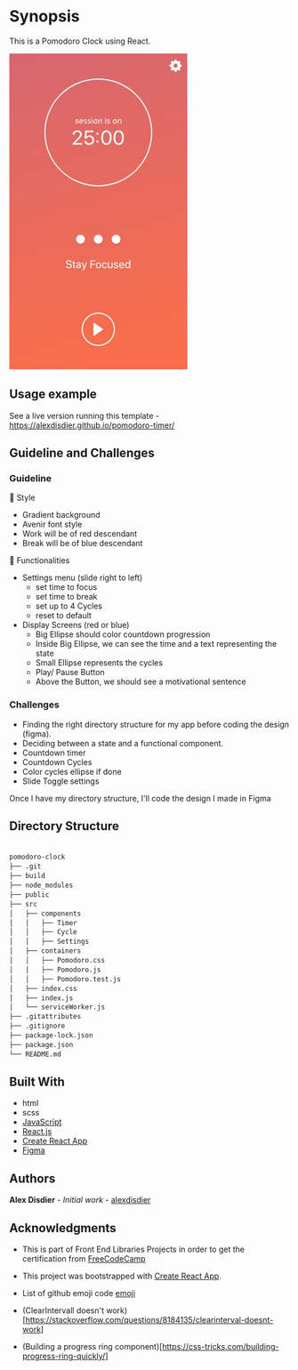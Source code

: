 # Synopsis

This is a Pomodoro Clock using React.

![screenshot of the Pomodoro clock](/src/screenshot.jpg?raw=true "screenshot of a Pomodoro clock")

## Usage example

See a live version running this template - https://alexdisdier.github.io/pomodoro-timer/

## Guideline and Challenges

### Guideline

:art: Style
* Gradient background
* Avenir font style
* Work will be of red descendant
* Break will be of blue descendant

:wrench: Functionalities
* Settings menu (slide right to left)
  * set time to focus
  * set time to break
  * set up to 4 Cycles
  * reset to default
* Display Screens (red or blue)
  * Big Ellipse should color countdown progression
  * Inside Big Ellipse, we can see the time and a text representing the state
  * Small Ellipse represents the cycles
  * Play/ Pause Button
  * Above the Button, we should see a motivational sentence

### Challenges

* Finding the right directory structure for my app before coding the design (figma). 
* Deciding between a state and a functional component. 
* Countdown timer
* Countdown Cycles
* Color cycles ellipse if done
* Slide Toggle settings 

Once I have my directory structure, I'll code the design I made in Figma

## Directory Structure

```bash

pomodoro-clock
├── .git
├── build
├── node_modules
├── public
├── src
│   ├── components
│   │   ├── Timer
│   │   ├── Cycle
│   │   ├── Settings
│   ├── containers
│   │   ├── Pomodoro.css
│   │   ├── Pomodoro.js
│   │   ├── Pomodoro.test.js
│   ├── index.css
│   ├── index.js
│   └── serviceWorker.js
├── .gitattributes
├── .gitignore
├── package-lock.json
├── package.json
└── README.md

```

## Built With

* html
* scss
* [JavaScript](https://developer.mozilla.org/bm/docs/Web/JavaScript)
* [React.js](https://reactjs.org/docs/hello-world.html)
* [Create React App](https://facebook.github.io/create-react-app/docs/getting-started)
* [Figma](https://www.figma.com/file/YBeuYLtXG7TJWOaQIG61DCjQ/Pomodoro-web-app?node-id=0%3A1)

## Authors

**Alex Disdier** - *Initial work* - [alexdisdier](https://github.com/alexdisdier)

## Acknowledgments

* This is part of Front End Libraries Projects in order to get the certification from [FreeCodeCamp](https://learn.freecodecamp.org/front-end-libraries/front-end-libraries-projects/build-a-pomodoro-clock)

* This project was bootstrapped with [Create React App](https://github.com/facebook/create-react-app).

* List of github emoji code [emoji](https://gist.github.com/parmentf/035de27d6ed1dce0b36a)

* (ClearIntervall doesn't work)[https://stackoverflow.com/questions/8184135/clearinterval-doesnt-work]

* (Building a progress ring component)[https://css-tricks.com/building-progress-ring-quickly/]